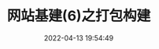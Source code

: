 ---
layout: post
title: 网站基建(6)之打包构建
date: 2022-04-13 19:54:49
categories: 项目总结
tags:
  - 前端基建
  - CDN
description: 官网基建(6)之打包速度&体积
cover: https://cdn.jsdelivr.net/gh/myNightwish/CDN_res/blogskin/官网基建.webp
copyright_author: 飞儿
copyright_url: 'https://www.nesxc.com/post/hexocc.html'
license: CC BY-NC-SA 4.0
license_url: 'https://creativecommons.org/licenses/by-nc-sa/4.0/'
abbrlink: basic_construct_6
---